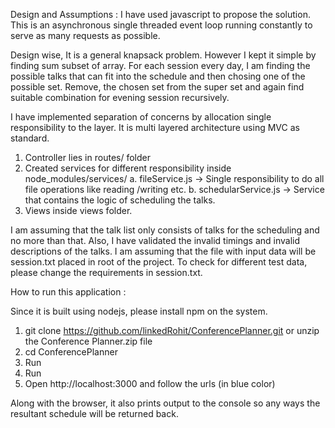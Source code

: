 Design and Assumptions :
I have used javascript to propose the solution. This is an asynchronous single threaded event loop running constantly to serve as many requests as possible.

Design wise, It is a general knapsack problem. However I kept it simple by finding sum subset of array.
For each session every day, 
I am finding the possible talks that can fit into the schedule and then chosing one of the possible set.
Remove, the chosen set from the super set and again find suitable combination for evening session recursively.

I have implemented separation of concerns by allocation single responsibility to the layer.
It is multi layered architecture using MVC as standard.
1. Controller lies in routes/ folder
2. Created services for different responsibility inside node_modules/services/
   a. fileService.js -> Single responsibility to do all file operations like reading /writing etc.
   b. schedularService.js -> Service that contains the logic of scheduling the talks.
3. Views inside views folder.

I am assuming that the talk list only consists of talks for the scheduling and no more than that.
Also, I have validated the invalid timings and invalid descriptions of the talks.
I am assuming that the file with input data will be session.txt placed in root of the project.
To check for different test data, please change the requirements in session.txt.


How to run this application :

Since it is built using nodejs, please install npm on the system.
1. git clone https://github.com/linkedRohit/ConferencePlanner.git or unzip the Conference Planner.zip file
2. cd ConferencePlanner
3. Run <npm install>
4. Run <npm start>
5. Open http://localhost:3000 and follow the urls (in blue color)

Along with the browser, it also prints output to the console so any ways the resultant schedule will be returned back.
